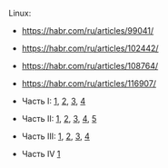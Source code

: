 Linux:
- https://habr.com/ru/articles/99041/
- https://habr.com/ru/articles/102442/
- https://habr.com/ru/articles/108764/
- https://habr.com/ru/articles/116907/

-  Часть I: [1](https://habr.com/post/99041/ "BASH: основы навигации (вступление)"), [2](https://habr.com/post/99291/ "Управление файлами и директориями"), [3](https://habr.com/post/99653/ "Ссылки, а также удаление файлов и директорий"), [4](https://habr.com/post/99827/ "Glob-подстановки  (итоги и ссылки)")
- Часть II: [1](https://habr.com/post/102442/ "Регулярные выражения (вступление)"), [2](https://habr.com/post/105495/ "Назначения папок, поиск файлов"), [3](https://habr.com/post/105657/ "Управление процессами"), [4](https://habr.com/post/105926/ "Обработка текста и перенаправления"), [5](https://habr.com/post/107981/ "Модули ядра (итоги и ссылки)")
- Часть III: [1](https://habr.com/post/108764/ "Документация (вступление)"), [2](https://habr.com/post/109392/ "Модель прав доступа"), [3](https://habr.com/post/110012/ "Управление аккаунтами"), [4](https://habr.com/post/110697/ "Настройка окружения (итоги и ссылки)")
- Часть IV [1](https://habr.com/ru/articles/116907/)

